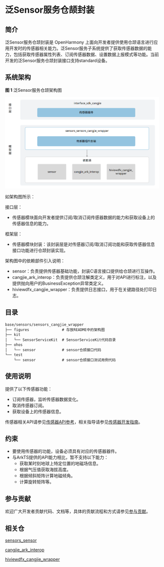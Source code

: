 # 泛Sensor服务仓颉封装

## 简介

泛Sensor服务仓颉封装是 OpenHarmony 上面向开发者提供使用仓颉语言进行应用开发时的传感器相关能力。泛Sensor服务子系统提供了获取传感器数据的能力，包括获取传感器属性列表、订阅传感器数据、设置数据上报模式等功能。当前开发的泛Sensor服务仓颉封装接口支持standard设备。

## 系统架构

**图 1**  泛Sensor服务仓颉架构图

![泛Sensor服务仓颉架构图](figures/sensors_cangjie_wrapper_architecture.png)

如架构图所示：

接口层：

- 传感器模块面向开发者提供订阅/取消订阅传感器数据的能力和获取设备上的传感器信息的能力。

框架层：

- 传感器模块封装：该封装层是对传感器订阅/取消订阅功能和获取传感器信息接口功能进行仓颉封装实现。

架构图中的依赖部件引入说明：

- sensor：负责提供传感器基础功能，封装C语言接口提供给仓颉进行互操作。
- cangjie_ark_interop：负责提供仓颉注解类定义，用于对API进行标注，以及提供抛向用户的BusinessException异常类定义。
- hiviewdfx_cangjie_wrapper：负责提供日志接口，用于在关键路径处打印日志。

## 目录

```
base/sensors/sensors_cangjie_wrapper   
├── figures               # 存放README中的架构图
├── kit
│   └── SensorServiceKit  # SensorServiceKit代码目录
├── ohos
│   └── sensor            # sensor仓颉接口代码
└── test
    └── sensor            # sensor仓颉接口测试用例代码
```

## 使用说明

提供了以下传感器功能：

- 订阅传感器，监听传感器数据变化。
- 取消传感器订阅。
- 获取设备上的传感器信息。

传感器相关API请参见[传感器API参考](https://gitcode.com/openharmony-sig/arkcompiler_cangjie_ark_interop/blob/master/doc/API_Reference/source_zh_cn/apis/SensorServiceKit/cj-apis-sensor.md)，相关指导请参见[传感器开发指南](https://gitcode.com/openharmony-sig/arkcompiler_cangjie_ark_interop/blob/master/doc/Dev_Guide/source_zh_cn/device/sensor/cj-sensor-guidelines.md)。

## 约束

* 要使用传感器的功能，设备必须具有对应的传感器器件。
* 与ArkTS提供的API能力相比，暂不支持以下能力：
  * 获取某时刻地球上特定位置的地磁场信息。
  * 根据气压值获取海拔高度。
  * 根据倾斜矩阵计算地磁倾角。
  * 计算旋转矩阵等。

## 参与贡献

欢迎广大开发者贡献代码、文档等，具体的贡献流程和方式请参见[参与贡献](https://gitcode.com/openharmony/docs/blob/master/zh-cn/contribute/%E5%8F%82%E4%B8%8E%E8%B4%A1%E7%8C%AE.md)。

## 相关仓

[sensors\_sensor](https://gitcode.com/openharmony/sensors_sensor/blob/master/README_zh.md)

[cangjie_ark_interop](https://gitcode.com/openharmony-sig/arkcompiler_cangjie_ark_interop/blob/master/README_zh.md)

[hiviewdfx_cangjie_wrapper](https://gitcode.com/openharmony-sig/hiviewdfx_hiviewdfx_cangjie_wrapper/blob/master/README_zh.md)

